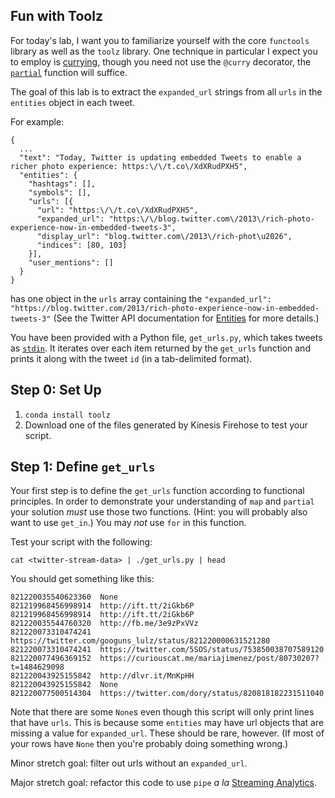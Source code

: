 Fun with Toolz
----

For today's lab, I want you to familiarize yourself with the core `functools` library as well as the `toolz` library. One technique in particular I expect you to employ is [currying](http://toolz.readthedocs.io/en/latest/curry.html), though you need not use the `@curry` decorator, the [`partial`](https://docs.python.org/3/library/functools.html#functools.partial) function will suffice.

The goal of this lab is to extract the `expanded_url` strings from all `urls` in the `entities` object in each tweet.

For example:

    {
      ...
      "text": "Today, Twitter is updating embedded Tweets to enable a richer photo experience: https:\/\/t.co\/XdXRudPXH5",
      "entities": {
        "hashtags": [],
        "symbols": [],
        "urls": [{
          "url": "https:\/\/t.co\/XdXRudPXH5",
          "expanded_url": "https:\/\/blog.twitter.com\/2013\/rich-photo-experience-now-in-embedded-tweets-3",
          "display_url": "blog.twitter.com\/2013\/rich-phot\u2026",
          "indices": [80, 103]
        }],
        "user_mentions": []
      }
    }

has one object in the `urls` array containing the `"expanded_url": "https://blog.twitter.com/2013/rich-photo-experience-now-in-embedded-tweets-3"` (See the Twitter API documentation for [Entities](https://dev.twitter.com/overview/api/entities) for more details.)

You have been provided with a Python file, `get_urls.py`, which takes tweets as [`stdin`](https://en.wikipedia.org/wiki/Standard_streams#Standard_input_.28stdin.29). It iterates over each item returned by the `get_urls` function and prints it along with the tweet `id` (in a tab-delimited format).

Step 0: Set Up
------

1. `conda install toolz`
2. Download one of the files generated by Kinesis Firehose to test your script.

Step 1: Define `get_urls`
------

Your first step is to define the `get_urls` function according to functional principles. In order to demonstrate your understanding of `map` and `partial` your solution *must* use those two functions. (Hint: you will probably also want to use `get_in`.) You may *not* use `for` in this function.

Test your script with the following:

    cat <twitter-stream-data> | ./get_urls.py | head

You should get something like this:

    821220035540623360	None
    821219968456998914	http://ift.tt/2iGkb6P
    821219968456998914	http://ift.tt/2iGkb6P
    821220035544760320	http://fb.me/3e9zPxVVz
    821220073310474241	https://twitter.com/googuns_lulz/status/821220000631521280
    821220073310474241	https://twitter.com/5SOS/status/753850038707589120
    821220077496369152	https://curiouscat.me/mariajimenez/post/80730207?t=1484629098
    821220043925155842	http://dlvr.it/MnKpHH
    821220043925155842	None
    821220077500514304	https://twitter.com/dory/status/820818182231511040

Note that there are some `None`s even though this script will only print lines that have `urls`. This is because some `entities` may have url objects that are missing a value for `expanded_url`. These should be rare, however. (If most of your rows have `None` then you're probably doing something wrong.)

Minor stretch goal: filter out urls without an `expanded_url`.

Major stretch goal: refactor this code to use `pipe` _a la_ [Streaming Analytics](http://toolz.readthedocs.io/en/latest/streaming-analytics.html).
